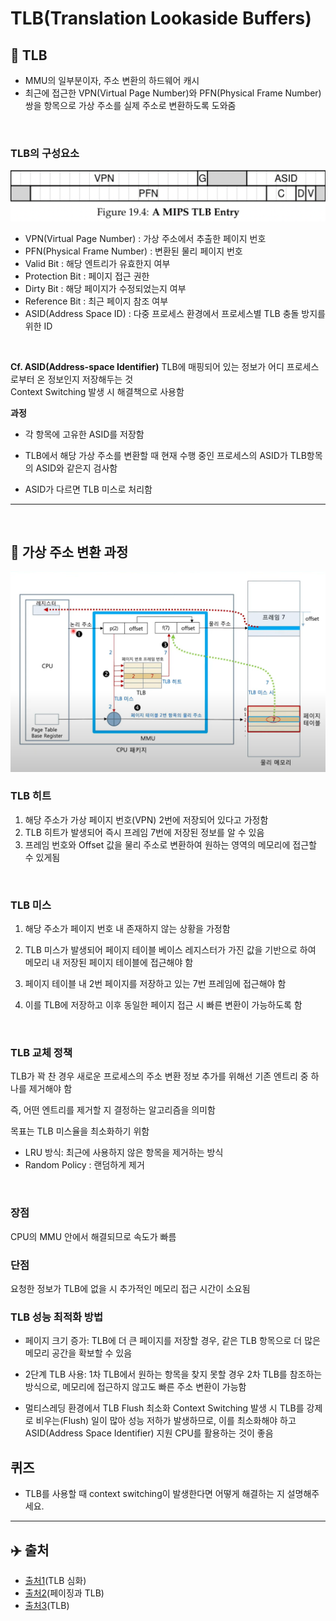 # TLB(Translation Lookaside Buffers)

## 🔗 TLB

- MMU의 일부분이자, 주소 변환의 하드웨어 캐시
- 최근에 접근한 VPN(Virtual Page Number)와 PFN(Physical Frame Number)쌍을 항목으로 가상 주소를 실제 주소로 변환하도록 도와줌

<br/>

### TLB의 구성요소

![tlb](./img/13_TLB/1.png)

- VPN(Virtual Page Number) : 가상 주소에서 추출한 페이지 번호
- PFN(Physical Frame Number) : 변환된 물리 페이지 번호
- Valid Bit : 해당 엔트리가 유효한지 여부
- Protection Bit : 페이지 접근 권한
- Dirty Bit : 해당 페이지가 수정되었는지 여부
- Reference Bit : 최근 페이지 참조 여부
- ASID(Address Space ID) : 다중 프로세스 환경에서 프로세스별 TLB 충돌 방지를 위한 ID

<br>

**Cf. ASID(Address-space Identifier)**
TLB에 매핑되어 있는 정보가 어디 프로세스로부터 온 정보인지 저장해두는 것
<br>Context Switching 발생 시 해결책으로 사용함

**과정**

- 각 항목에 고유한 ASID를 저장함
- TLB에서 해당 가상 주소를 변환할 때 현재 수행 중인 프로세스의 ASID가
  TLB항목의 ASID와 같은지 검사함

- ASID가 다르면 TLB 미스로 처리함

---

<br/>

## 🔗 가상 주소 변환 과정

![tlb hit](./img/13_TLB/2.png)

### TLB 히트

1. 해당 주소가 가상 페이지 번호(VPN) 2번에 저장되어 있다고 가정함
2. TLB 히트가 발생되어 즉시 프레임 7번에 저장된 정보를 알 수 있음
3. 프레임 번호와 Offset 값을 물리 주소로 변환하여 원하는 영역의 메모리에 접근할 수 있게됨

<br>

### TLB 미스

1. 해당 주소가 페이지 번호 내 존재하지 않는 상황을 가정함
2. TLB 미스가 발생되어 페이지 테이블 베이스 레지스터가 가진 값을 기반으로 하여 메모리 내 저장된 페이지 테이블에 접근해야 함

3. 페이지 테이블 내 2번 페이지를 저장하고 있는 7번 프레임에 접근해야 함

4. 이를 TLB에 저장하고 이후 동일한 페이지 접근 시 빠른 변환이 가능하도록 함

<br>

### TLB 교체 정책

TLB가 꽉 찬 경우 새로운 프로세스의 주소 변환 정보 추가를 위해선 기존 엔트리 중 하나를 제거해야 함

즉, 어떤 엔트리를 제거할 지 결정하는 알고리즘을 의미함

목표는 TLB 미스율을 최소화하기 위함

- LRU 방식: 최근에 사용하지 않은 항목을 제거하는 방식
- Random Policy : 랜덤하게 제거

<Br>

### 장점

CPU의 MMU 안에서 해결되므로 속도가 빠름

### 단점

요청한 정보가 TLB에 없을 시 추가적인 메모리 접근 시간이 소요됨

### TLB 성능 최적화 방법

- 페이지 크기 증가: TLB에 더 큰 페이지를 저장할 경우, 같은 TLB 항목으로 더 많은 메모리 공간을 확보할 수 있음
  <br>

- 2단계 TLB 사용: 1차 TLB에서 원하는 항목을 찾지 못할 경우 2차 TLB를 참조하는 방식으로, 메모리에 접근하지 않고도 빠른 주소 변환이 가능함
- 멀티스레딩 환경에서 TLB Flush 최소화
  Context Switching 발생 시 TLB를 강제로 비우는(Flush) 일이 많아 성능 저하가 발생하므로, 이를 최소화해야 하고 ASID(Address Space Identifier) 지원 CPU를 활용하는 것이 좋음

## 퀴즈

- TLB를 사용할 때 context switching이 발생한다면 어떻게 해결하는 지 설명해주세요.

---

## ✈️ 출처

- [출처1](https://ggomjiu.tistory.com/15)(TLB 심화)
- [출처2](https://namu-code.tistory.com/43)(페이징과 TLB)
- [출처3](https://sproutinghye.tistory.com/99)(TLB)
